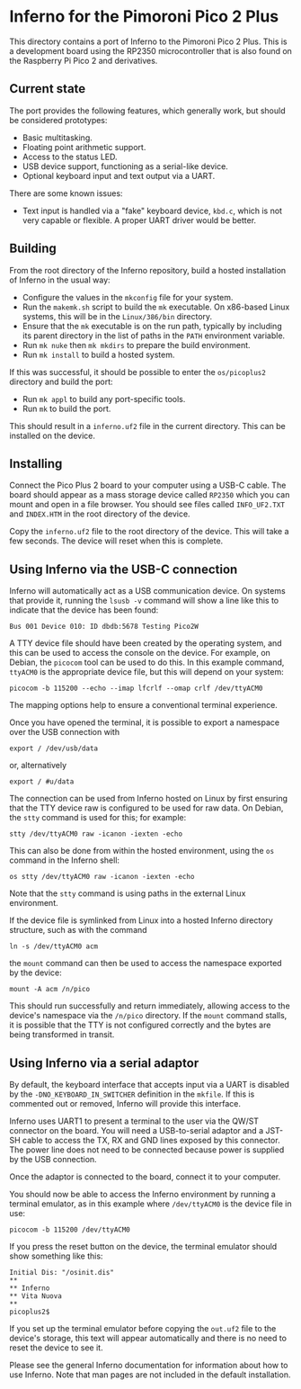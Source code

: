 # Inferno for the Pimoroni Pico 2 Plus

This directory contains a port of Inferno to the Pimoroni Pico 2 Plus. This is
a development board using the RP2350 microcontroller that is also found on the
Raspberry Pi Pico 2 and derivatives.

## Current state

The port provides the following features, which generally work, but should be
considered prototypes:

* Basic multitasking.
* Floating point arithmetic support.
* Access to the status LED.
* USB device support, functioning as a serial-like device.
* Optional keyboard input and text output via a UART.

There are some known issues:

* Text input is handled via a "fake" keyboard device, `kbd.c`, which is not
  very capable or flexible. A proper UART driver would be better.

## Building

From the root directory of the Inferno repository, build a hosted installation
of Inferno in the usual way:

* Configure the values in the `mkconfig` file for your system.
* Run the `makemk.sh` script to build the `mk` executable. On x86-based Linux
  systems, this will be in the `Linux/386/bin` directory.
* Ensure that the `mk` executable is on the run path, typically by including
  its parent directory in the list of paths in the `PATH` environment variable.
* Run `mk nuke` then `mk mkdirs` to prepare the build environment.
* Run `mk install` to build a hosted system.

If this was successful, it should be possible to enter the `os/picoplus2`
directory and build the port:

* Run `mk appl` to build any port-specific tools.
* Run `mk` to build the port.

This should result in a `inferno.uf2` file in the current directory. This can
be installed on the device.

## Installing

Connect the Pico Plus 2 board to your computer using a USB-C cable. The board
should appear as a mass storage device called `RP2350` which you can mount and
open in a file browser. You should see files called `INFO_UF2.TXT` and
`INDEX.HTM` in the root directory of the device.

Copy the `inferno.uf2` file to the root directory of the device. This will take a
few seconds. The device will reset when this is complete.

## Using Inferno via the USB-C connection

Inferno will automatically act as a USB communication device. On systems that
provide it, running the `lsusb -v` command will show a line like this to
indicate that the device has been found:

    Bus 001 Device 010: ID dbdb:5678 Testing Pico2W

A TTY device file should have been created by the operating system, and this
can be used to access the console on the device. For example, on Debian, the
`picocom` tool can be used to do this. In this example command, `ttyACM0` is
the appropriate device file, but this will depend on your system:

    picocom -b 115200 --echo --imap lfcrlf --omap crlf /dev/ttyACM0

The mapping options help to ensure a conventional terminal experience.

Once you have opened the terminal, it is possible to export a namespace over
the USB connection with

    export / /dev/usb/data

or, alternatively

    export / #u/data

The connection can be used from Inferno hosted on Linux by first ensuring that
the TTY device raw is configured to be used for raw data. On Debian, the `stty`
command is used for this; for example:

    stty /dev/ttyACM0 raw -icanon -iexten -echo

This can also be done from within the hosted environment, using the `os`
command in the Inferno shell:

    os stty /dev/ttyACM0 raw -icanon -iexten -echo

Note that the `stty` command is using paths in the external Linux environment.

If the device file is symlinked from Linux into a hosted Inferno directory
structure, such as with the command

    ln -s /dev/ttyACM0 acm

the `mount` command can then be used to access the namespace exported by the
device:

    mount -A acm /n/pico

This should run successfully and return immediately, allowing access to the
device's namespace via the `/n/pico` directory. If the `mount` command stalls,
it is possible that the TTY is not configured correctly and the bytes are being
transformed in transit.

## Using Inferno via a serial adaptor

By default, the keyboard interface that accepts input via a UART is disabled
by the `-DNO_KEYBOARD_IN_SWITCHER` definition in the `mkfile`. If this is
commented out or removed, Inferno will provide this interface.

Inferno uses UART1 to present a terminal to the user via the QW/ST connector on
the board. You will need a USB-to-serial adaptor and a JST-SH cable to access
the TX, RX and GND lines exposed by this connector. The power line does not
need to be connected because power is supplied by the USB connection.

Once the adaptor is connected to the board, connect it to your computer.

You should now be able to access the Inferno environment by running a terminal
emulator, as in this example where `/dev/ttyACM0` is the device file in use:

    picocom -b 115200 /dev/ttyACM0

If you press the reset button on the device, the terminal emulator should show
something like this:

    Initial Dis: "/osinit.dis"
    **
    ** Inferno
    ** Vita Nuova
    **
    picoplus2$

If you set up the terminal emulator before copying the `out.uf2` file to the
device's storage, this text will appear automatically and there is no need to
reset the device to see it.

Please see the general Inferno documentation for information about how to use
Inferno. Note that man pages are not included in the default installation.
